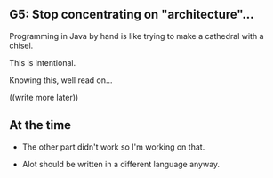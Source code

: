 G5: Stop concentrating on "architecture"...
--------------------------------------------

Programming in Java by hand is like trying to make a cathedral with a chisel.

This is intentional.

Knowing this, well read on...

((write more later))


## At the time

- The other part didn't work so I'm working on that.

- Alot should be written in a different language anyway.